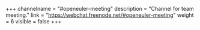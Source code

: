 +++
channelname = "#openeuler-meeting"
description = "Channel for team meeting."
link = "https://webchat.freenode.net/#openeuler-meeting"
weight =  6
visible = false
+++
